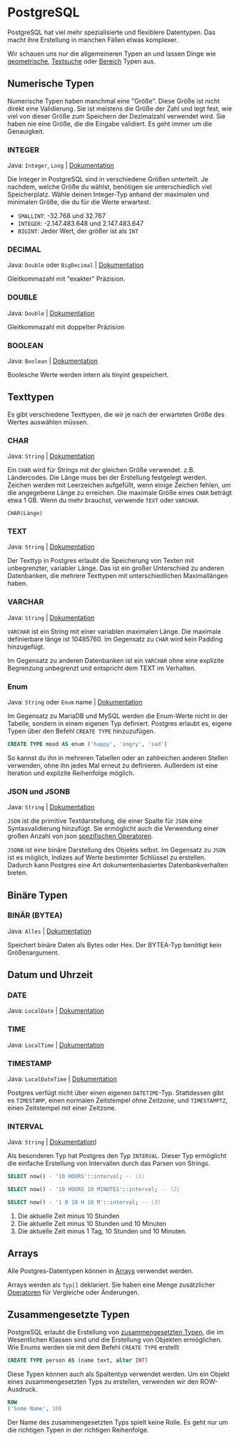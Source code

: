 # PostgreSQL

PostgreSQL hat viel mehr spezialisierte und flexiblere Datentypen. Das macht ihre Erstellung in manchen Fällen etwas komplexer.

Wir schauen uns nur die allgemeineren Typen an und lassen Dinge wie [geometrische](https://www.postgresql.org/docs/14/datatype-geometric.html), [Textsuche](https://www.postgresql.org/docs/14/datatype-textsearch.html) oder [Bereich](https://www.postgresql.org/docs/14/rangetypes.html) Typen aus.

## Numerische Typen

Numerische Typen haben manchmal eine "Größe".
Diese Größe ist nicht direkt eine Validierung.
Sie ist meistens die Größe der Zahl und legt fest, wie viel von dieser Größe zum Speichern der Dezimalzahl verwendet wird.
Sie haben nie eine Größe, die die Eingabe validiert.
Es geht immer um die Genauigkeit.

### INTEGER

Java: `Integer`, `Long` | [Dokumentation](https://www.postgresql.org/docs/current/datatype-numeric.html#DATATYPE-INT)

Die Integer in PostgreSQL sind in verschiedene Größen unterteilt.
Je nachdem, welche Größe du wählst, benötigen sie unterschiedlich viel Speicherplatz.
Wähle deinen Integer-Typ anhand der maximalen und minimalen Größe, die du für die Werte erwartest.

- `SMALLINT`: -32.768 und 32.767
- `INTEGER`: -2.147.483.648 und 2.147.483.647
- `BIGINT`: Jeder Wert, der größer ist als `INT`

### DECIMAL

Java: `Double` oder `BigDecimal` | [Dokumentation](https://www.postgresql.org/docs/current/datatype-numeric.html#DATATYPE-NUMERIC-DECIMAL)

Gleitkommazahl mit "exakter" Präzision.

### DOUBLE

Java: `Double` | [Dokumentation](https://www.postgresql.org/docs/current/datatype-numeric.html#DATATYPE-FLOAT)

Gleitkommazahl mit doppelter Präzision

### BOOLEAN

Java: `Boolean` | [Dokumentation](https://www.postgresql.org/docs/current/datatype-boolean.html)

Boolesche Werte werden intern als tinyint gespeichert.

## Texttypen

Es gibt verschiedene Texttypen, die wir je nach der erwarteten Größe des Wertes auswählen müssen.

### CHAR

Java: `String` | [Dokumentation](https://www.postgresql.org/docs/current/datatype-character.html)

Ein `CHAR` wird für Strings mit der gleichen Größe verwendet. z.B. Ländercodes.
Die Länge muss bei der Erstellung festgelegt werden.
Zeichen werden mit Leerzeichen aufgefüllt, wenn einige Zeichen fehlen, um die angegebene Länge zu erreichen.
Die maximale Größe eines `CHAR` beträgt etwa 1 GB. Wenn du mehr brauchst, verwende `TEXT` oder `VARCHAR`.

`CHAR(Länge)`

### TEXT

Java: `String` | [Dokumentation](https://www.postgresql.org/docs/current/datatype-character.html)

Der Texttyp in Postgres erlaubt die Speicherung von Texten mit unbegrenzter, variabler Länge.
Das ist ein großer Unterschied zu anderen Datenbanken, die mehrere Texttypen mit unterschiedlichen Maximallängen haben.

### VARCHAR

Java: `String` | [Dokumentation](https://www.postgresql.org/docs/current/datatype-character.html)

`VARCHAR` ist ein String mit einer variablen maximalen Länge.
Die maximale definierbare länge ist 10485760.
Im Gegensatz zu `CHAR` wird kein Padding hinzugefügt.

Im Gegensatz zu anderen Datenbanken ist ein `VARCHAR` ohne eine explizite Begrenzung unbegrenzt und entspricht dem TEXT im Verhalten.

### Enum

Java: `String` oder `Enum` name | [Dokumentation](https://www.postgresql.org/docs/current/datatype-enum.html)

Im Gegensatz zu MariaDB und MySQL werden die Enum-Werte nicht in der Tabelle, sondern in einem eigenen Typ definiert.
Postgres erlaubt es, eigene Typen über den Befehl `CREATE TYPE` hinzuzufügen.

```sql
CREATE TYPE mood AS enum ('happy', 'angry', 'sad')
```

So kannst du ihn in mehreren Tabellen oder an zahlreichen anderen Stellen verwenden, ohne ihn jedes Mal erneut zu definieren.
Außerdem ist eine Iteration und explizite Reihenfolge möglich.

### JSON und JSONB

Java: `String` | [Dokumentation](https://www.postgresql.org/docs/current/datatype-json.html)

`JSON` ist die primitive Textdarstellung, die einer Spalte für `JSON` eine Syntaxvalidierung hinzufügt.
Sie ermöglicht auch die Verwendung einer großen Anzahl von json [spezifischen Operatoren](https://www.postgresql.org/docs/current/functions-json.html).

`JSONB` ist eine binäre Darstellung des Objekts selbst.
Im Gegensatz zu `JSON` ist es möglich, Indizes auf Werte bestimmter Schlüssel zu erstellen.
Dadurch kann Postgres eine Art dokumentenbasiertes Datenbankverhalten bieten.

## Binäre Typen

### BINÄR (BYTEA)

Java: `Alles` | [Dokumentation](https://www.postgresql.org/docs/current/datatype-binary.html)

Speichert binäre Daten als Bytes oder Hex. Der BYTEA-Typ benötigt kein Größenargument.

## Datum und Uhrzeit

### DATE

Java: `LocalDate` | [Dokumentation](https://www.postgresql.org/docs/current/datatype-datetime.html)

### TIME

Java: `LocalTime` | [Dokumentation](https://www.postgresql.org/docs/current/datatype-datetime.html)

### TIMESTAMP

Java: `LocalDateTime` | [Dokumentation](https://www.postgresql.org/docs/current/datatype-datetime.html)

Postgres verfügt nicht über einen eigenen `DATETIME`-Typ.
Stattdessen gibt es `TIMESTAMP`, einen normalen Zeitstempel ohne Zeitzone, und `TIMESTAMPTZ`, einen Zeitstempel mit einer Zeitzone.

### INTERVAL

Java: `String` | [Dokumentation](https://www.postgresql.org/docs/current/datatype-datetime.html#DATATYPE-INTERVAL-INPUT))

Als besonderen Typ hat Postgres den Typ `INTERVAL`.
Dieser Typ ermöglicht die einfache Erstellung von Intervallen durch das Parsen von Strings.

```sql
SELECT now() - '10 HOURS'::interval; -- (1)

SELECT now() - '10 HOURS 10 MINUTES'::interval; -- (2)

SELECT now() - '1 D 10 H 10 M'::interval; -- (3)
```

1. Die aktuelle Zeit minus 10 Stunden
2. Die aktuelle Zeit minus 10 Stunden und 10 Minuten
3. Die aktuelle Zeit minus 1 Tag, 10 Stunden und 10 Minuten.

## Arrays

Alle Postgres-Datentypen können in [Arrays](https://www.postgresql.org/docs/current/arrays.html) verwendet werden.

Arrays werden als `Typ[]` deklariert.
Sie haben eine Menge zusätzlicher [Operatoren](https://www.postgresql.org/docs/current/functions-array.html) für Vergleiche oder Änderungen.

## Zusammengesetzte Typen

PostgreSQL erlaubt die Erstellung von [zusammengesetzten Typen](https://www.postgresql.org/docs/current/rowtypes.html), die im Wesentlichen Klassen sind und die Erstellung von Objekten ermöglichen.
Wie Enums werden sie mit dem Befehl `CREATE TYPE` erstellt

```sql
CREATE TYPE person AS (name text, alter INT)
```

Diese Typen können auch als Spaltentyp verwendet werden.
Um ein Objekt eines zusammengesetzten Typs zu erstellen, verwenden wir den ROW-Ausdruck.

```sql
ROW
('Some Name', 10)
```

Der Name des zusammengesetzten Typs spielt keine Rolle.
Es geht nur um die richtigen Typen in der richtigen Reihenfolge.
